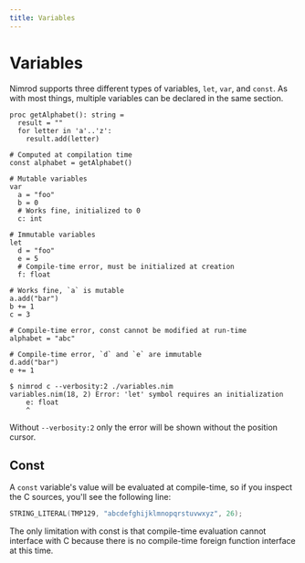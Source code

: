 ```yaml
---
title: Variables
---
```

# Variables

Nimrod supports three different types of variables, `let`, `var`, and `const`. As with most things, multiple variables can be declared in the same section.

``` nimrod
proc getAlphabet(): string =
  result = ""
  for letter in 'a'..'z':
    result.add(letter)

# Computed at compilation time
const alphabet = getAlphabet()

# Mutable variables
var
  a = "foo"
  b = 0
  # Works fine, initialized to 0
  c: int

# Immutable variables
let
  d = "foo"
  e = 5
  # Compile-time error, must be initialized at creation
  f: float

# Works fine, `a` is mutable
a.add("bar")
b += 1
c = 3

# Compile-time error, const cannot be modified at run-time
alphabet = "abc"

# Compile-time error, `d` and `e` are immutable
d.add("bar")
e += 1
```

``` console
$ nimrod c --verbosity:2 ./variables.nim
variables.nim(18, 2) Error: 'let' symbol requires an initialization
    e: float
    ^
```

Without `--verbosity:2` only the error will be shown without the position cursor.

## Const
A `const` variable's value will be evaluated at compile-time, so if you inspect the C sources, you'll see the following line:

``` c
STRING_LITERAL(TMP129, "abcdefghijklmnopqrstuvwxyz", 26);
```

The only limitation with const is that compile-time evaluation cannot interface with C because there is no compile-time foreign function interface at this time.
